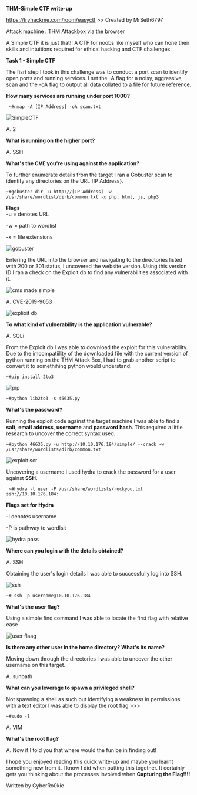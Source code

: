 
**THM-Simple CTF write-up**

https://tryhackme.com/room/easyctf >> Created by  MrSeth6797

Attack machine : THM Attackbox via the browser

A Simple CTF it is just that!! A CTF for noobs like myself who can hone their skills and intuitions required for ethical hacking and CTF challenges.

**Task 1 -  Simple CTF**

The fisrt step I took in this challenge was to conduct a port scan to identify open ports and running services. I set the -A flag for a noisy, aggressive, scan and the -oA flag to output all data collated to a file for future reference.
 
**How many services are running under port 1000?**

     ~#nmap -A [IP Address] -oA scan.txt
  
  ![SimpleCTF](https://user-images.githubusercontent.com/100538982/165145721-a2365df7-3c9d-4350-8dd9-2d8e6feeba6a.png)

A. 2
 
**What is running on the higher port?** 

A. SSH


**What's the CVE you're using against the application?**

To further enumerate details from the target I ran a Gobuster scan to identify any directories on the URL [IP Address}.

    ~#gobuster dir -u http://[IP Address] -w /usr/share/wordlist/dirb/common.txt -x php, html, js, php3
    
**Flags**    
-u = denotes URL

-w = path to wordlist

-x = file extensions

![gobuster](https://user-images.githubusercontent.com/100538982/165145962-e846fdb2-986b-4019-ab10-c148b6ae26c1.png)


Entering the URL into the browser and navigating to the directories listed with 200 or 301 status, I uncovered the website version.  Using this version ID I ran a check on the Exploit db to find any vulnerabilities associated with it.


![cms made simple](https://user-images.githubusercontent.com/100538982/165146935-5df2c9ab-ccf7-4af5-bae9-e6021d8bf67e.png)


A. CVE-2019-9053


![explioit db](https://user-images.githubusercontent.com/100538982/165150828-f1c6ce5a-833b-452f-aafe-31ebb59289ae.png)


**To what kind of vulnerability is the application vulnerable?**

A. SQLi

From the Exploit db I was able to download the exploit for this vulnerability.  Due to the imcompatiility of the downloaded file with the current version of python running on the THM Attack Box, I had to grab another script to convert it to somethihing python would understand.

    ~#pip install 2to3
   
   
![pip](https://user-images.githubusercontent.com/100538982/165153141-048d92cd-740f-4a28-9bcd-876e3003087f.png)

    ~#python lib2to3 -s 46635.py
    
**What's the password?**

Running the exploit code against the target machine I was able to find a **salt**, **email address**, **username** and **password hash**. This required a little research to uncover the correct syntax used.

    ~#python 46635.py -u http://10.10.176.184/simple/ --crack -w /usr/share/wordlists/dirb/common.txt
    
![exploit scr](https://user-images.githubusercontent.com/100538982/165153787-d3415fb5-c616-4dd3-a4f4-bcb10c507b7f.png)
 
 Uncovering a username I used hydra to crack the password for a user against **SSH**.
 
    
     ~#hydra -l user -P /usr/share/wordlists/rockyou.txt ssh://10.10.176.184:
 
 **Flags set for Hydra**

-l denotes username

-P is pathway to wordlsit

![hydra pass](https://user-images.githubusercontent.com/100538982/165156068-30edc714-7dbd-415e-8d75-68a20a3e0ee5.png)


**Where can you login with the details obtained?**

A. SSH

Obtaining the user's login details I was able to successfully log into SSH.

![ssh](https://user-images.githubusercontent.com/100538982/165157137-057c696a-acf7-4fd9-a198-033a49c7ae83.png)


    ~# ssh -p username@10.10.176.184

**What's the user flag?**

Using a simple find command I was able to locate the first flag with relative ease

![user flaag](https://user-images.githubusercontent.com/100538982/165157111-34ae0f0d-70fb-4bed-8edf-dfadec92f0e3.png)


**Is there any other user in the home directory? What's its name?**

Moving down through the directories I was able to uncover the other username on  this target.

A. sunbath


**What can you leverage to spawn a privileged shell?**

Not spawning a shell as such but identifying a weakness in permissions with a text editor I was able to display the root flag >>>

    ~#sudo -l
 
A. VIM

**What's the root flag?**

A. Now if I told you that where would the fun be in finding out!

I hope you enjoyed reading this quick write-up and maybe you learnt something new from it.  I know I did when putting this together. It certainly gets you thinking about the processes involved when **Capturing the Flag!!!!**

Written by CyberRo0kie




